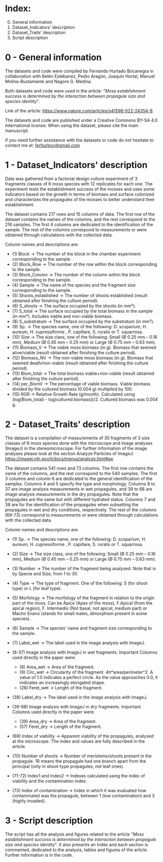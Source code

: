 # Index:

0. General information
1. Dataset_Indicators' description
2. Dataset_Traits' description
3. Script description

# 0 - General information

The datasets and code were compiled by Fernando Hurtado Bocanegra in collaboration with Belén Estébanez, Pedro Aragón, Joaquín Hortal, Manuel Molina-Bustamante and Nagore G. Medina.

Both datasets and code were used in the article: "*Moss establishment success is determined by the interaction between propagule size and species identity*".

Link of the article: https://www.nature.com/articles/s41598-022-24354-8.

The datasets and code are published under a Creative Commons BY-SA 4.0 International license. 
When using the dataset, please cite the main manuscript.

If you need further assistance with the datasets or code do not hesitate to contact me at: ferhurboc@gmail.com

# 1 - Dataset_Indicators' description

Data was gathered from a factorial design culture experiment of 3 fragments classes of 6 moss species with 12 replicates for each one. The experiment tests the establishment success of the mosses and uses some indicators based on the growth in terms of biomass and surface colonized and characterizes the propagules of the mosses to better understand their establishment.

The dataset contains 217 rows and 15 columns of data. 
The first row of the dataset contains the names of the columns, and the rest correspond to the 216 samples. 
The first 4 columns are dedicated to the identification of the sample.
The rest of the columns correspond to measurements or were obtained through calculations with the collected data.

Column names and descriptions are:
 - (1) Block -> The number of the block in the chamber experiment corresponding to the sample.
 - (2) Block_Row -> The number of the row within the block corresponding to the sample.
 - (3) Block_Column -> The number of the column within the block corresponding to the sample.
 - (4) Sample -> The name of the species and the fragment size corresponding to the sample.
 - (5) Shoots_established -> The number of shoots established (result obtained after finishing the culture period).
 - (6) S_shoots -> The surface occupied by the shoots (in mm²).
 - (7) S_total -> The surface occupied by the total biomass in the sample (in mm²). Includes viable and non-viable biomass.
 - (8) S_substratum -> The surface occupied by the substratum (in mm²).
 - (9) Sp. -> The species name, one of the following: D. scoparium, H. aureum, H. cupressiforme , P. capillare, S. ruralis or T. squarrosa.
 - (10) Size -> The size class, one of the following: Small (Ø 0.25 mm – 0.16 mm), Medium (Ø 0.45 mm – 0.25 mm) or Large (Ø 0.75 mm – 0.63 mm). 
 - (11) Biomass_V -> The viable moss biomass (in g). Biomass that seemed alive/viable (result obtained after finishing the culture period).
 - (12) Biomass_NV -> The non-viable moss biomass (in g). Biomass that seemed death/non-viable (result obtained after finishing the culture period).
 - (13) Biom_total -> The total biomass viable+non-viable (result obtained after finishing the culture period).
 - (14) per_BiomV -> The percentage of viable biomass. Viable biomass divided by the cultured biomass (0.004 g) multiplied by 100.
 - (15) RGR -> Relative Growth Rate (g/month). Calculated using (log(Biom_total) - log(cultured biomass))/2. Cultured biomass was 0.004 g.

# 2 - Dataset_Traits' description

The dataset is a compilation of measurements of 30 fragments of 3 size classes of 6 moss species done with the microscope and image analyses (ImageJ) in the stereomicroscope.
For further information of the image analyses please look at the section Analyze Particles of ImageJ: https://imagej.nih.gov/ij/docs/menus/analyze.html#ap

The dataset contains 541 rows and 73 columns.
The first row contains the name of the columns, and the rest correspond to the 540 samples.
The first 3 columns and column 6 are dedicated to the general identification of the samples. Columns 4 and 5 specify the type and morphology.
Columns 8 to 37 are image analysis measurements in wet propagules, and 39 to 68 are image analysis measurements in the dry propagules. Note that the propagules are the same but with different hydrated status.
Columns 7 and 38 are for the identification of the propagules when subsetting the propagules in wet and dry conditions, respectively.
The rest of the columns (69-73) correspond to measurements or were obtained through calculations with the collected data.

Column names and descriptions are:
 - (1) Sp. -> The species name, one of the following: D. scoparium, H. aureum, H. cupressiforme , P. capillare, S. ruralis or T. squarrosa.
 - (2) Size -> The size class, one of the following: Small (Ø 0.25 mm – 0.16 mm), Medium (Ø 0.45 mm – 0.25 mm) or Large (Ø 0.75 mm – 0.63 mm).
 - (3) Number -> The number of the fragment being analysed. Note that is by Specie and Size, from 1 to 30.
 - (4) Type -> The type of fragment. One of the following: S (for shoot type) or L (for leaf type).
 - (5) Morfology -> The morfology of the fragment in relation to the origin part of the moss. Can be Ápice (Apex of the moss), F.Apical (from the apical region), F. Intermedio (Not basal, not apical, medium part) or Macho Enano (stands for small males, dimorphism present in some species).
 - (6) Sample -> The species' name and fragment size corresponding to the sample.
 - (7) Label_wet -> The label used in the image analysis with ImageJ.
 
 - (8-37) Image analysis with ImageJ in wet fragments. Important Columns used directly in the paper were:
   - (8) Area_wet -> Area of the fragment.
   - (9) Circ_wet -> Circularity of the fragment. 4π*area/perimeter^2. A value of 1.0 indicates a perfect circle. As the value approaches 0.0, it indicates an increasingly elongated shape.
   - (26) Feret_wet -> Length of the fragment.
 - (38) Label_dry -> The label used in the image analysis with ImageJ.
 - (39-68) Image analysis with ImageJ in dry fragments. Important Columns used directly in the paper were:
   - (39) Area_dry -> Area of the fragment.
   - (57) Feret_dry -> Length of the fragment.
 - (69) Index of viability -> Apparent viability of the propagules, analysed at the microscope. The index and values are fully described in the article.
 - (70) Number of shoots -> Number of meristems/shoots present in the propagule. 1R means the propagule had one branch apart from the principal (only in shoot-type propagules, not leaf ones).
 - (71-72) Index1 and Index2 -> Indexes calculated using the index of viability and the contamination index.
 - (73) Index of contamination -> Index in which it was evaluated how contaminated was the propagule, between 1 (low contamination) and 3 (highly invaded).

# 3 - Script description

The script has all the analysis and figures related to the article "*Moss establishment success is determined by the interaction between propagule size and species identity*".
It also presents an Index and each section is commented, dedicated to the analysis, tables and figures of the article. Further information is in the code.
